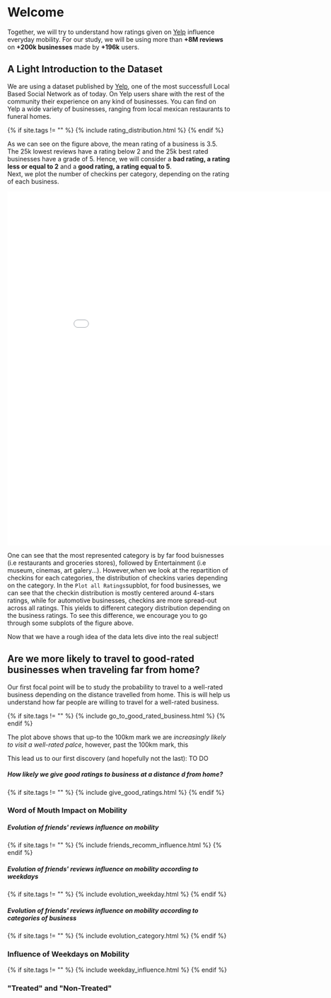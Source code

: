 # Welcome 

Together, we will try to understand how ratings given on [Yelp](https://www.yelp.com/dataset/documentation/main?fbclid=IwAR1RgySn5BU9FaD_5TkJ0Rxqs-hIoEQqEC5CSm9kzXka7boJj8YVTRyDvYc) influence everyday mobility. 
For our study, we will be using more than **+8M reviews** on **+200k businesses** made by **+196k** users. 

## A Light Introduction to the Dataset 
We are using a dataset published by [Yelp](https://www.yelp.com/dataset/documentation/main?fbclid=IwAR1RgySn5BU9FaD_5TkJ0Rxqs-hIoEQqEC5CSm9kzXka7boJj8YVTRyDvYc), one of the most successfull Local Based Social Network as of today. On Yelp users share with the rest of the community their experience on any kind of businesses. You can find on Yelp a wide variety of businesses, ranging from local mexican restaurants to funeral homes.

{% if site.tags != "" %}
  {% include rating_distribution.html %}
{% endif %}

As we can see on the figure above, the mean rating of a business is 3.5. The 25k lowest reviews have a rating below 2 and the 25k best rated businesses have a grade of 5. Hence, we will consider a **bad rating, a rating less or equal to 2** and a **good rating, a rating equal to 5**. <br>
Next, we plot the number of checkins per category, depending on the rating of each business.

<iframe width="900" height="800" frameborder="0" scrolling="no" src="//plotly.com/~PM_EPFL/3.embed"></iframe>

One can see that the most represented category is by far food buisnesses (i.e restaurants and groceries stores), followed by Entertainment (i.e museum, cinemas, art galery...). However,when we look at the repartition of checkins for each categories, the distribution of checkins varies depending on the category. In the `Plot all Ratings`supblot, for food businesses, we can see that the checkin distribution is mostly centered around 4-stars ratings, while for automotive businesses, checkins are more spread-out across all ratings. This yields to different category distribution depending on the business ratings. To see this difference, we encourage you to go through some subplots of the figure above.  

Now that we have a rough idea of the data lets dive into the real subject!

## Are we more likely to travel to good-rated businesses when traveling far from home?
Our first focal point will be to study the probability to travel to a well-rated business depending on the distance travelled from home. 
This is will help us understand how far people are willing to travel for a well-rated business. 

{% if site.tags != "" %}
  {% include go_to_good_rated_business.html %}
{% endif %}

The plot above shows that up-to the 100km mark we are *increasingly likely to visit a well-rated palce*, however, past the 100km mark, this 

This lead us to our first discovery (and hopefully not the last): TO DO    


##### How likely we give good ratings to business at a distance d from home?
{% if site.tags != "" %}
  {% include give_good_ratings.html %}
{% endif %}


### Word of Mouth Impact on Mobility


##### Evolution of friends' reviews influence on mobility
{% if site.tags != "" %}
  {% include friends_recomm_influence.html %}
{% endif %}


##### Evolution of friends' reviews influence on mobility according to weekdays
{% if site.tags != "" %}
  {% include evolution_weekday.html %}
{% endif %}

##### Evolution of friends' reviews influence on mobility according to categories of business
{% if site.tags != "" %}
  {% include evolution_category.html %}
{% endif %}

### Influence of Weekdays on Mobility
{% if site.tags != "" %}
  {% include weekday_influence.html %}
{% endif %}


### "Treated" and "Non-Treated"




